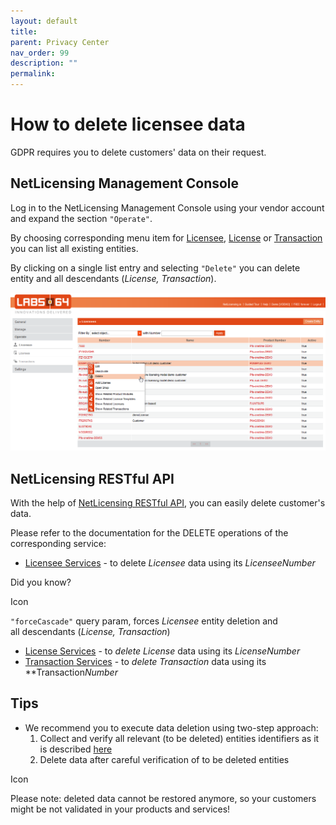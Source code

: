```yaml
---
layout: default
title:
parent: Privacy Center
nav_order: 99
description: ""
permalink:
---
```


How to delete licensee data
==========================================================


GDPR requires you to delete customers' data on their request.

NetLicensing Management Console
-------------------------------

<span class="hardreadability">Log in to the NetLicensing Management
Console using your vendor account and expand the section
`"Operate"`</span>.

<span class="hardreadability">By choosing corresponding menu item for
<a href="https://go.netlicensing.io/console/v2/content/vendor/licensee.xhtml" class="external-link l64-extlink">Licensee</a>,
<a href="https://go.netlicensing.io/console/v2/content/vendor/license.xhtml" class="external-link l64-extlink">License</a>
or
<a href="https://go.netlicensing.io/console/v2/content/vendor/transaction.xhtml" class="external-link l64-extlink">Transaction</a>
you can list all existing entities</span>.

By clicking on a single list entry and selecting `"Delete"` you can
delete entity and all descendants (*License, Transaction*).

<a href="https://go.netlicensing.io/console/v2/content/vendor/licensee.xhtml" class="external-link"><img src="assets/images/17433029/17629257.png?effects=drop-shadow" title="Operate - Delete Licensee" alt="Operate - Delete Licensee" class="confluence-embedded-image" width="800" /></a>  

NetLicensing RESTful API
------------------------

With the help of [NetLicensing RESTful
API](https://www.labs64.de/confluence/pages/viewpage.action?pageId=11010215),
you can easily delete customer's data.

Please refer to the documentation for the DELETE operations of the
corresponding service:

-   [Licensee
    Services](https://www.labs64.de/confluence/display/NLICPUB/Licensee+Services) -
    to delete *Licensee* data using its *LicenseeNumber*

Did you know?

<span class="aui-icon icon-hint">Icon</span>

`"forceCascade"` query param, forces *Licensee* entity deletion and
all descendants (*License, Transaction*)

-   [License
    Services](https://www.labs64.de/confluence/display/NLICPUB/License+Services) -
    to *delete License* data using its *LicenseNumber*
-   [Transaction
    Services](https://www.labs64.de/confluence/display/NLICPUB/Transaction+Services) -
    to *delete Transaction* data using its **Transaction*Number*

Tips
----

-   We recommend you to execute data deletion using two-step approach:
    1.  Collect and verify all relevant (to be deleted) entities
        identifiers as it is described
        [here](How-to-export-licensee-data_17433031.html)
    2.  Delete data after careful verification of to be deleted entities

<span class="aui-icon icon-problem">Icon</span>

Please note: deleted data cannot be restored anymore, so your customers
might be not validated in your products and services!
